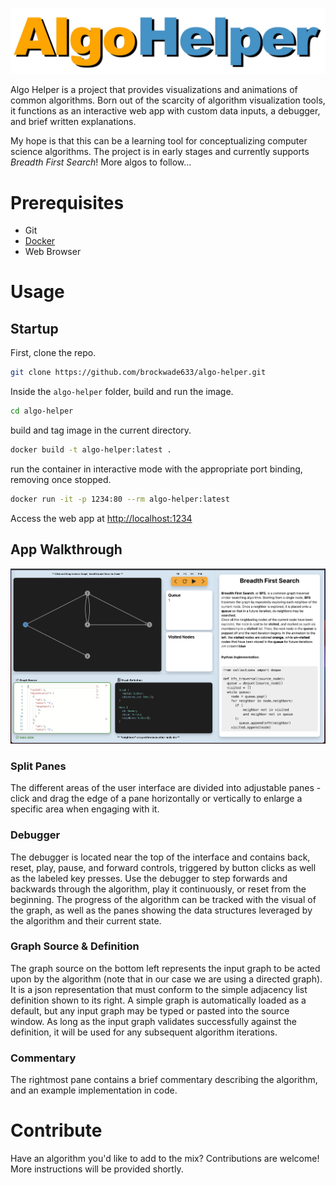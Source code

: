 ![AlgoHelper Image](./AHLogo.jpeg)

Algo Helper is a project that provides visualizations and animations of common algorithms. Born out of the scarcity of algorithm visualization tools, it functions as an interactive web app with custom data inputs, a debugger, and brief written explanations.

My hope is that this can be a learning tool for conceptualizing computer science algorithms. The project is in early stages and currently supports *Breadth First Search*! More algos to follow...

# Prerequisites
* Git
* [Docker](https://www.docker.com/products/docker-desktop)
* Web Browser

# Usage
## Startup 
First, clone the repo.
```bash
git clone https://github.com/brockwade633/algo-helper.git
```

Inside the ```algo-helper``` folder, build and run the image.
```bash
cd algo-helper
```
build and tag image in the current directory.
```bash
docker build -t algo-helper:latest .
```
run the container in interactive mode with the appropriate port binding, removing once stopped.
```bash
docker run -it -p 1234:80 --rm algo-helper:latest

```
Access the web app at [http://localhost:1234](http://localhost:1234)

## App Walkthrough 

![Algo Helper Screenshot](./AHScreenshot.png)

### Split Panes
The different areas of the user interface are divided into adjustable panes - click and drag the edge of a pane horizontally or vertically to enlarge a specific area when engaging with it.

### Debugger
The debugger is located near the top of the interface and contains back, reset, play, pause, and forward controls, triggered by button clicks as well as the labeled key presses. Use the debugger to step forwards and backwards through the algorithm, play it continuously, or reset from the beginning. The progress of the algorithm can be tracked with the visual of the graph, as well as the panes showing the data structures leveraged by the algorithm and their current state.

### Graph Source & Definition
The graph source on the bottom left represents the input graph to be acted upon by the algorithm (note that in our case we are using a directed graph). It is a json representation that must conform to the simple adjacency list definition shown to its right. A simple graph is automatically loaded as a default, but any input graph may be typed or pasted into the source window. As long as the input graph validates successfully against the definition, it will be used for any subsequent algorithm iterations.

### Commentary
The rightmost pane contains a brief commentary describing the algorithm, and an example implementation in code.

# Contribute
Have an algorithm you'd like to add to the mix? Contributions are welcome! More instructions will be provided shortly.